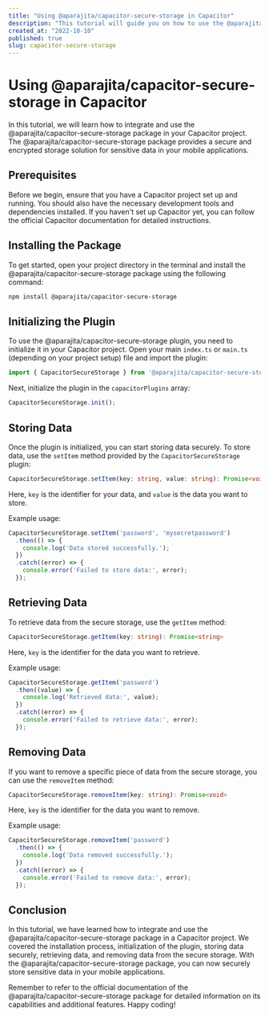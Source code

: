 ```yaml
---
title: "Using @aparajita/capacitor-secure-storage in Capacitor"
description: "This tutorial will guide you on how to use the @aparajita/capacitor-secure-storage package in your Capacitor project."
created_at: "2022-10-10"
published: true
slug: capacitor-secure-storage
---
```


# Using @aparajita/capacitor-secure-storage in Capacitor

In this tutorial, we will learn how to integrate and use the @aparajita/capacitor-secure-storage package in your Capacitor project. The @aparajita/capacitor-secure-storage package provides a secure and encrypted storage solution for sensitive data in your mobile applications.

## Prerequisites

Before we begin, ensure that you have a Capacitor project set up and running. You should also have the necessary development tools and dependencies installed. If you haven't set up Capacitor yet, you can follow the official Capacitor documentation for detailed instructions.

## Installing the Package

To get started, open your project directory in the terminal and install the @aparajita/capacitor-secure-storage package using the following command:

```bash
npm install @aparajita/capacitor-secure-storage
```

## Initializing the Plugin

To use the @aparajita/capacitor-secure-storage plugin, you need to initialize it in your Capacitor project. Open your main `index.ts` or `main.ts` (depending on your project setup) file and import the plugin:

```typescript
import { CapacitorSecureStorage } from '@aparajita/capacitor-secure-storage';
```

Next, initialize the plugin in the `capacitorPlugins` array:

```typescript
CapacitorSecureStorage.init();
```

## Storing Data

Once the plugin is initialized, you can start storing data securely. To store data, use the `setItem` method provided by the `CapacitorSecureStorage` plugin:

```typescript
CapacitorSecureStorage.setItem(key: string, value: string): Promise<void>
```

Here, `key` is the identifier for your data, and `value` is the data you want to store. 

Example usage:

```typescript
CapacitorSecureStorage.setItem('password', 'mysecretpassword')
  .then(() => {
    console.log('Data stored successfully.');
  })
  .catch((error) => {
    console.error('Failed to store data:', error);
  });
```

## Retrieving Data

To retrieve data from the secure storage, use the `getItem` method:

```typescript
CapacitorSecureStorage.getItem(key: string): Promise<string>
```

Here, `key` is the identifier for the data you want to retrieve.

Example usage:

```typescript
CapacitorSecureStorage.getItem('password')
  .then((value) => {
    console.log('Retrieved data:', value);
  })
  .catch((error) => {
    console.error('Failed to retrieve data:', error);
  });
```

## Removing Data

If you want to remove a specific piece of data from the secure storage, you can use the `removeItem` method:

```typescript
CapacitorSecureStorage.removeItem(key: string): Promise<void>
```

Here, `key` is the identifier for the data you want to remove.

Example usage:

```typescript
CapacitorSecureStorage.removeItem('password')
  .then(() => {
    console.log('Data removed successfully.');
  })
  .catch((error) => {
    console.error('Failed to remove data:', error);
  });
```

## Conclusion

In this tutorial, we have learned how to integrate and use the @aparajita/capacitor-secure-storage package in a Capacitor project. We covered the installation process, initialization of the plugin, storing data securely, retrieving data, and removing data from the secure storage. With the @aparajita/capacitor-secure-storage package, you can now securely store sensitive data in your mobile applications.

Remember to refer to the official documentation of the @aparajita/capacitor-secure-storage package for detailed information on its capabilities and additional features. Happy coding!